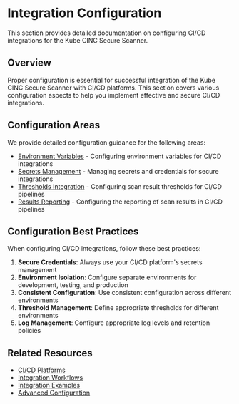 # Integration Configuration

This section provides detailed documentation on configuring CI/CD integrations for the Kube CINC Secure Scanner.

## Overview

Proper configuration is essential for successful integration of the Kube CINC Secure Scanner with CI/CD platforms. This section covers various configuration aspects to help you implement effective and secure CI/CD integrations.

## Configuration Areas

We provide detailed configuration guidance for the following areas:

- [Environment Variables](environment-variables.md) - Configuring environment variables for CI/CD integrations
- [Secrets Management](secrets-management.md) - Managing secrets and credentials for secure integrations
- [Thresholds Integration](thresholds-integration.md) - Configuring scan result thresholds for CI/CD pipelines
- [Results Reporting](reporting.md) - Configuring the reporting of scan results in CI/CD pipelines

## Configuration Best Practices

When configuring CI/CD integrations, follow these best practices:

1. **Secure Credentials**: Always use your CI/CD platform's secrets management
2. **Environment Isolation**: Configure separate environments for development, testing, and production
3. **Consistent Configuration**: Use consistent configuration across different environments
4. **Threshold Management**: Define appropriate thresholds for different environments
5. **Log Management**: Configure appropriate log levels and retention policies

## Related Resources

- [CI/CD Platforms](../platforms/index.md)
- [Integration Workflows](../workflows/index.md)
- [Integration Examples](../examples/index.md)
- [Advanced Configuration](../../configuration/advanced/index.md)